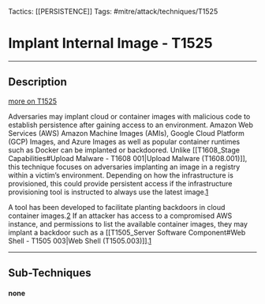 Tactics: [[PERSISTENCE]]
Tags: #mitre/attack/techniques/T1525  

# Implant Internal Image - T1525
---
## Description
[more on T1525](https://attack.mitre.org/techniques/T1525)

Adversaries may implant cloud or container images with malicious code to establish persistence after gaining access to an environment. Amazon Web Services (AWS) Amazon Machine Images (AMIs), Google Cloud Platform (GCP) Images, and Azure Images as well as popular container runtimes such as Docker can be implanted or backdoored. Unlike [[T1608_Stage Capabilities#Upload Malware - T1608 001|Upload Malware (T1608.001)]], this technique focuses on adversaries implanting an image in a registry within a victim’s environment. Depending on how the infrastructure is provisioned, this could provide persistent access if the infrastructure provisioning tool is instructed to always use the latest image.[1](https://rhinosecuritylabs.com/aws/cloud-container-attack-tool/)

A tool has been developed to facilitate planting backdoors in cloud container images.[2](https://github.com/RhinoSecurityLabs/ccat) If an attacker has access to a compromised AWS instance, and permissions to list the available container images, they may implant a backdoor such as a [[T1505_Server Software Component#Web Shell - T1505 003|Web Shell (T1505.003)]].[1](https://rhinosecuritylabs.com/aws/cloud-container-attack-tool/)

---
## Sub-Techniques

#### none
